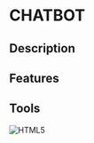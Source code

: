 # CHATBOT

## Description

## Features

## Tools
![HTML5](https://img.shields.io/badge/HTML5-E34F26?style=for-the-badge&logo=html5&logoColor=white)
